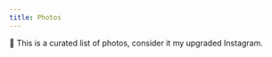 ```yaml
---
title: Photos
---
```


<div class="box">

📸 This is a curated list of photos, consider it my upgraded Instagram.

</div>

<!--more-->

<style>
:root {
  --c-h: 0;
  --c-s: 0%;
  --c-l: 30%;
}
</style>
